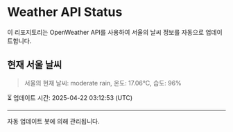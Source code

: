 
# Weather API Status

이 리포지토리는 OpenWeather API를 사용하여 서울의 날씨 정보를 자동으로 업데이트합니다.

## 현재 서울 날씨
> 서울의 현재 날씨: moderate rain, 온도: 17.06°C, 습도: 96%

⏳ 업데이트 시간: 2025-04-22 03:12:53 (UTC)

---
자동 업데이트 봇에 의해 관리됩니다.

